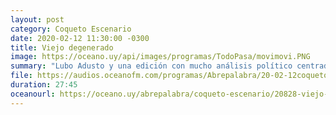 ```yaml
---
layout: post
category: Coqueto Escenario
date: 2020-02-12 11:30:00 -0300
title: Viejo degenerado
image: https://oceano.uy/api/images/programas/TodoPasa/movimovi.PNG
summary: "Lubo Adusto y una edición con mucho análisis político centrado en lo que será el caballito de batalla de las elecciones departamentales en la capital: el tren de la costa. De yapa el deporte, con acusaciones y momentos incómodos"
file: https://audios.oceanofm.com/programas/Abrepalabra/20-02-12coquetoescenario.mp3
duration: 27:45
oceanourl: https://oceano.uy/abrepalabra/coqueto-escenario/20828-viejo-degenerado
---
```


